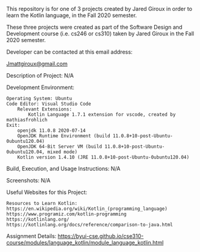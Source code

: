 This repository is for one of 3 projects created by Jared Giroux 
in order to learn the Kotlin language, in the Fall 2020 semester.

These three projects were created as part of the 
Software Design and Development course (i.e. cs246 or cs310)
taken by Jared Giroux in the Fall 2020 semester.

Developer can be contacted at this email address:

Jmattgiroux@gmail.com

Description of Project:
    N/A

Development Environment:

    Operating System: Ubuntu
    Code Editor: Visual Studio Code
        Relevant Extensions:
            Kotlin Language 1.7.1 extension for vscode, created by mathiasfrohlich
    Exit:
        openjdk 11.0.8 2020-07-14
        OpenJDK Runtime Environment (build 11.0.8+10-post-Ubuntu-0ubuntu120.04)
        OpenJDK 64-Bit Server VM (build 11.0.8+10-post-Ubuntu-0ubuntu120.04, mixed mode)
        Kotlin version 1.4.10 (JRE 11.0.8+10-post-Ubuntu-0ubuntu120.04)

Build, Execution, and Usage Instructions:
N/A

Screenshots:
N/A

Useful Websites for this Project:

    Resources to Learn Kotlin:
    https://en.wikipedia.org/wiki/Kotlin_(programming_language)
    https://www.programiz.com/kotlin-programming
    https://kotlinlang.org/
    https://kotlinlang.org/docs/reference/comparison-to-java.html


Assignment Details: 
https://byui-cse.github.io/cse310-course/modules/language_kotlin/module_language_kotlin.html








